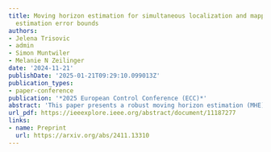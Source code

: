```yaml
---
title: Moving horizon estimation for simultaneous localization and mapping with robust
  estimation error bounds
authors:
- Jelena Trisovic
- admin
- Simon Muntwiler
- Melanie N Zeilinger
date: '2024-11-21'
publishDate: '2025-01-21T09:29:10.099013Z'
publication_types:
- paper-conference
publication: '*2025 European Control Conference (ECC)*'
abstract: 'This paper presents a robust moving horizon estimation (MHE) approach with provable estimation error bounds for solving the simultaneous localization and mapping (SLAM) problem.  We derive sufficient conditions to guarantee robust stability in ego-state estimates and bounded errors in landmark position estimates, even under limited landmark visibility which directly affects overall system detectability. This is achieved by decoupling the MHE updates for the ego-state and landmark positions, enabling individual landmark updates only when the required detectability conditions are met. The decoupled MHE structure also allows for parallelization of landmark updates, improving computational efficiency. We discuss the key assumptions, including ego-state detectability and Lipschitz continuity of the landmark measurement model, with respect to typical SLAM sensor configurations, and introduce a streamlined method for the range measurement model. Simulation results validate the considered method, highlighting its efficacy and robustness to noise.'
url_pdf: https://ieeexplore.ieee.org/abstract/document/11187277 
links:
- name: Preprint
  url: https://arxiv.org/abs/2411.13310
---
```

